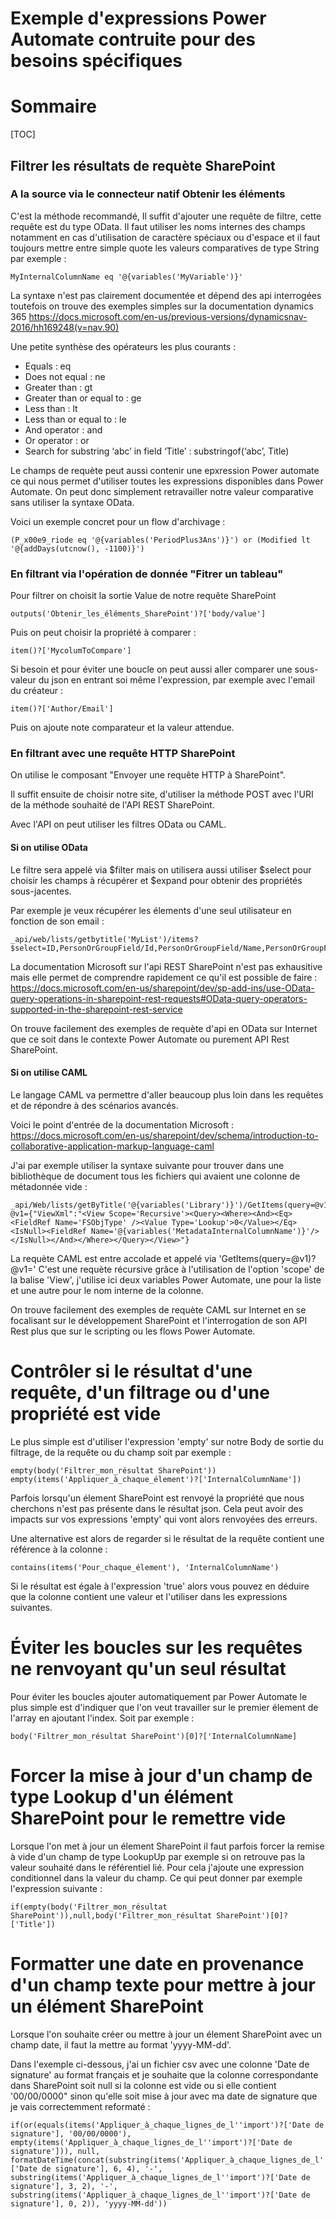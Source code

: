 # Exemple d'expressions Power Automate contruite pour des besoins spécifiques

# Sommaire


[TOC]


## Filtrer les résultats de requète SharePoint

### A la source via le connecteur natif Obtenir les éléments

C'est la méthode recommandé, Il suffit d'ajouter une requête de filtre, cette requête est du type OData.
Il faut utiliser les noms internes des champs notamment en cas d'utilisation de caractère spéciaux ou d'espace et il faut toujours mettre entre simple quote les valeurs comparatives de type String par exemple :

    MyInternalColumnName eq '@{variables('MyVariable')}'

La syntaxe n'est pas clairement documentée et dépend des api interrogées toutefois on trouve des exemples simples sur la documentation dynamics 365 https://docs.microsoft.com/en-us/previous-versions/dynamicsnav-2016/hh169248(v=nav.90)

Une petite synthèse des opérateurs les plus courants :

* Equals : eq
* Does not equal : ne
* Greater than : gt
* Greater than or equal to : ge
* Less than	: lt
* Less than or equal to : le
* And operator : and
* Or operator :	or
* Search for substring ‘abc’ in field ‘Title’ :	substringof(‘abc’, Title)

Le champs de requète peut aussi contenir une epxression Power automate ce qui nous permet d'utiliser toutes les expressions disponibles dans Power Automate. On peut donc simplement retravailler notre valeur comparative sans utiliser la syntaxe OData.

Voici un exemple concret pour un flow d'archivage :

    (P_x00e9_riode eq '@{variables('PeriodPlus3Ans')}') or (Modified lt '@{addDays(utcnow(), -1100)}')

### En filtrant via l'opération de donnée "Fitrer un tableau"

Pour filtrer on choisit la sortie Value de notre requête SharePoint

    outputs('Obtenir_les_éléments_SharePoint')?['body/value']

Puis on peut choisir la propriété à comparer :

    item()?['MycolumToCompare']

Si besoin et pour éviter une boucle on peut aussi aller comparer une sous-valeur du json en entrant soi même l'expression, par exemple avec l'email du créateur :

    item()?['Author/Email']

Puis on ajoute note comparateur et la valeur attendue.

### En filtrant avec une requête HTTP SharePoint

On utilise le composant "Envoyer une requête HTTP à SharePoint".

Il suffit ensuite de choisir notre site, d'utiliser la méthode POST avec l'URI de la méthode souhaité de l'API REST SharePoint.

Avec l'API on peut utiliser les filtres OData ou CAML.

#### Si on utilise OData

Le filtre sera appelé via $filter mais on utilisera aussi utiliser $select pour choisir les champs à récupérer et $expand pour obtenir des propriétés sous-jacentes.

Par exemple je veux récupérer les élements d'une seul utilisateur en fonction de son email :

    _api/web/lists/getbytitle('MyList')/items?$select=ID,PersonOrGroupField/Id,PersonOrGroupField/Name,PersonOrGroupField/Title&$expand=PersonOrGroupField&$filter=substringof('username@email.com',PersonOrGroupField/Name)

La documentation  Microsoft sur l'api REST SharePoint n'est pas exhausitive mais elle permet de comprendre rapidement ce qu'il est possible de faire :
 https://docs.microsoft.com/en-us/sharepoint/dev/sp-add-ins/use-OData-query-operations-in-sharepoint-rest-requests#OData-query-operators-supported-in-the-sharepoint-rest-service

 On trouve facilement des exemples de requète d'api en OData sur Internet que ce soit dans le contexte Power Automate ou purement API Rest SharePoint. 

#### Si on utilise CAML

Le langage CAML va permettre d'aller beaucoup plus loin dans les requêtes et de répondre à des scénarios avancés.

Voici le point d'entrée de la documentation Microsoft :
https://docs.microsoft.com/en-us/sharepoint/dev/schema/introduction-to-collaborative-application-markup-language-caml


J'ai par exemple utiliser la syntaxe suivante pour trouver dans une bibliothèque de document tous les fichiers qui avaient une colonne de métadonnée vide :

    _api/Web/lists/getByTitle('@{variables('Library')}')/GetItems(query=@v1)?@v1={"ViewXml":"<View Scope='Recursive'><Query><Where><And><Eq><FieldRef Name='FSObjType' /><Value Type='Lookup'>0</Value></Eq><IsNull><FieldRef Name='@{variables('MetadataInternalColumnName')}'/></IsNull></And></Where></Query></View>"}

La requète CAML est entre accolade et appelé via 'GetItems(query=@v1)?@v1='
C'est une requète récursive grâce à l'utilisation de l'option 'scope' de la balise 'View', j'utilise ici deux variables Power Automate, une pour la liste et une autre pour le nom interne de la colonne.

On trouve facilement des exemples de requète CAML sur Internet en se focalisant sur le développement SharePoint et l'interrogation de son API Rest plus que sur le scripting ou les flows Power Automate.


# Contrôler si le résultat d'une requête, d'un filtrage ou d'une propriété est vide

Le plus simple est d'utiliser l'expression 'empty' sur notre Body de sortie du filtrage, de la requête ou du champ soit par exemple :

    empty(body('Filtrer_mon_résultat SharePoint'))
    empty(items('Appliquer_à_chaque_élement')?['InternalColumnName'])

Parfois lorsqu'un élement SharePoint est renvoyé la propriété que nous cherchons n'est pas présente dans le résultat json. Cela peut avoir des impacts sur vos expressions 'empty' qui vont alors renvoyées des erreurs.

Une alternative est alors de regarder si le résultat de la requête contient une référence à la colonne :

    contains(items('Pour_chaque_élement'), 'InternalColumnName')

Si le résultat est égale à l'expression 'true' alors vous pouvez en déduire que la colonne contient une valeur et l'utiliser dans les expressions suivantes.


# Éviter les boucles sur les requêtes ne renvoyant qu'un seul résultat

Pour éviter les boucles ajouter automatiquement par Power Automate le plus simple est d'indiquer que l'on veut travailler sur le premier élement de l'array en ajoutant l'index. Soit par exemple :

    body('Filtrer_mon_résultat SharePoint')[0]?['InternalColumnName]


# Forcer la mise à jour d'un champ de type Lookup d'un élément SharePoint pour le remettre vide

Lorsque l'on met à jour un élement SharePoint il faut parfois forcer la remise à vide d'un champ de type LookupUp par exemple si on retrouve pas la valeur souhaité dans le référentiel lié. Pour cela j'ajoute une expression conditionnel dans la valeur du champ.
Ce qui peut donner par exemple l'expression suivante :

    if(empty(body('Filtrer_mon_résultat SharePoint')),null,body('Filtrer_mon_résultat SharePoint')[0]?['Title'])


# Formatter une date en provenance d'un champ texte pour mettre à jour un élément SharePoint

Lorsque l'on souhaite créer ou mettre à jour un élement SharePoint avec un champ date, il faut la mettre au format 'yyyy-MM-dd'.

Dans l'exemple ci-dessous, j'ai un fichier csv avec une colonne 'Date de signature' au format français et je souhaite que la colonne correspondante dans SharePoint soit null si la colonne est vide ou si elle contient '00/00/0000" sinon qu'elle soit mise à jour avec ma date de signature que je vais correctemment reformaté :

    if(or(equals(items('Appliquer_à_chaque_lignes_de_l''import')?['Date de signature'], '00/00/0000'), empty(items('Appliquer_à_chaque_lignes_de_l''import')?['Date de signature'])), null, formatDateTime(concat(substring(items('Appliquer_à_chaque_lignes_de_l''import')?['Date de signature'], 6, 4), '-', substring(items('Appliquer_à_chaque_lignes_de_l''import')?['Date de signature'], 3, 2), '-', substring(items('Appliquer_à_chaque_lignes_de_l''import')?['Date de signature'], 0, 2)), 'yyyy-MM-dd'))